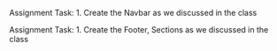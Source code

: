 Assignment
Task: 1. Create the Navbar as we discussed in the class 


Assignment
Task: 1. Create the Footer, Sections as we discussed in the class
